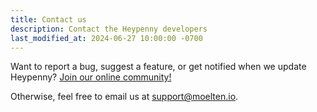 ```yaml
---
title: Contact us
description: Contact the Heypenny developers
last_modified_at: 2024-06-27 10:00:00 -0700
---
```


Want to report a bug, suggest a feature, or get notified when we update Heypenny? [Join our online community!](https://community.heypenny.money)

Otherwise, feel free to email us at [support@moelten.io](mailto:support@moelten.io).
